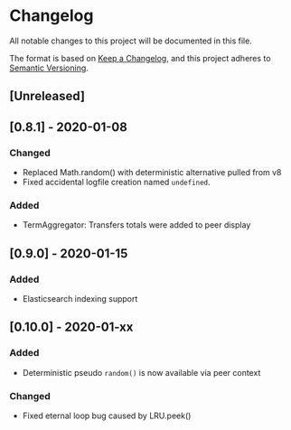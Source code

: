# Changelog
All notable changes to this project will be documented in this file.

The format is based on [Keep a Changelog](https://keepachangelog.com/en/1.0.0/),
and this project adheres to [Semantic Versioning](https://semver.org/spec/v2.0.0.html).

## [Unreleased]

## [0.8.1] - 2020-01-08
### Changed
- Replaced Math.random() with deterministic alternative pulled from v8
- Fixed accidental logfile creation named `undefined`.
### Added
- TermAggregator: Transfers totals were added to peer display

## [0.9.0] - 2020-01-15
### Added
- Elasticsearch indexing support

## [0.10.0] - 2020-01-xx
### Added
- Deterministic pseudo `random()` is now available via peer context
### Changed
- Fixed eternal loop bug caused by LRU.peek()
